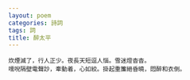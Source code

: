 ```yaml
---
layout: poem
categories: 詩詞
tags: 詞
title: 醉太平
---
```

	炊煙滅了，行人正少。夜長天短逗人惱。雪迷燈杳杳。
	嚅唲隔壁電聲訬，牽動着，心如絞。掛起重簾絕昏曉，悶醉和衣倒。
